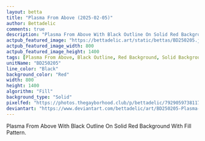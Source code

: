 ```yaml
---
layout: betta
title: "Plasma From Above (2025-02-05)"
author: Bettadelic
comments: true
description: "Plasma From Above With Black Outline On Solid Red Background With Fill Pattern."
actpub_featured_image: "https://bettadelic.art/static/bettas/BD250205.jpg"
actpub_featured_image_width: 800
actpub_featured_image_height: 1400
tags: [Plasma From Above, Black Outline, Red Background, Solid Background Pattern, Fill Pattern, February 2025]
unitName: "BD250205"
line_color: "Black"
background_color: "Red"
width: 800
height: 1400
algorithm: "Fill"
background_type: "Solid"
pixelfed: "https://photos.thegayborhood.club/p/bettadelic/792905973811782995"
deviantart: "https://www.deviantart.com/bettadelic/art/BD250205-Plasma-From-Above-2025-02-05-1156014936"
---
```


Plasma From Above With Black Outline On Solid Red Background With Fill Pattern.
